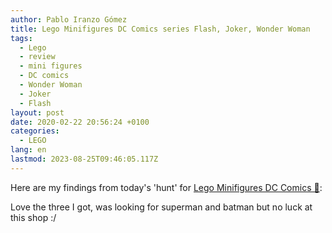 ```yaml
---
author: Pablo Iranzo Gómez
title: Lego Minifigures DC Comics series Flash, Joker, Wonder Woman
tags:
  - Lego
  - review
  - mini figures
  - DC comics
  - Wonder Woman
  - Joker
  - Flash
layout: post
date: 2020-02-22 20:56:24 +0100
categories:
  - LEGO
lang: en
lastmod: 2023-08-25T09:46:05.117Z
---
```


Here are my findings from today's 'hunt' for [Lego Minifigures DC Comics 🛒](https://www.amazon.es/dp/B07YG7QVPX?tag=redken-21):

<div class="elegant-instagram" data-instagram-id="B84P1gkooLi"></div>

Love the three I got, was looking for superman and batman but no luck at this shop :/
